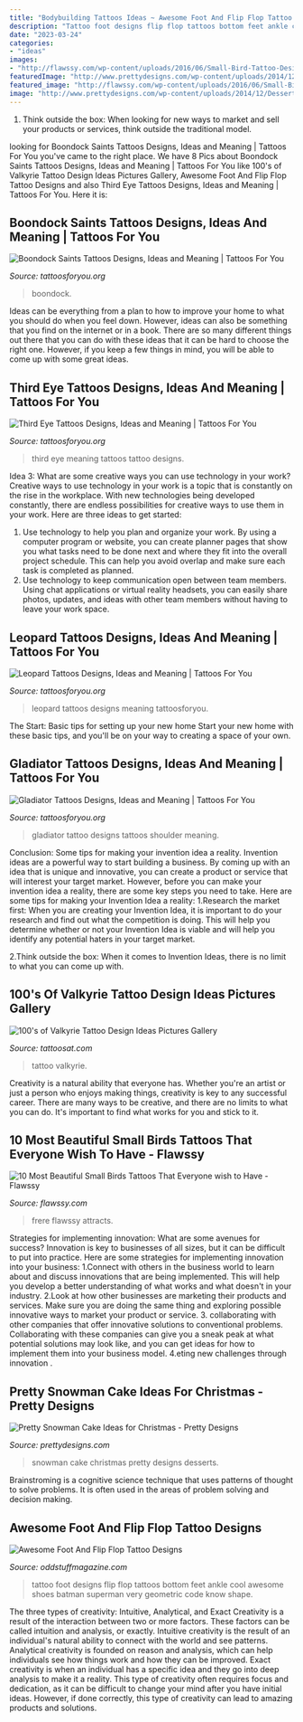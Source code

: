 ```yaml
---
title: "Bodybuilding Tattoos Ideas ~ Awesome Foot And Flip Flop Tattoo Designs"
description: "Tattoo foot designs flip flop tattoos bottom feet ankle cool awesome shoes batman superman very geometric code know shape"
date: "2023-03-24"
categories:
- "ideas"
images:
- "http://flawssy.com/wp-content/uploads/2016/06/Small-Bird-Tattoo-Designs.jpg"
featuredImage: "http://www.prettydesigns.com/wp-content/uploads/2014/12/Desserts.jpg"
featured_image: "http://flawssy.com/wp-content/uploads/2016/06/Small-Bird-Tattoo-Designs.jpg"
image: "http://www.prettydesigns.com/wp-content/uploads/2014/12/Desserts.jpg"
---
```



1. Think outside the box: When looking for new ways to market and sell your products or services, think outside the traditional model.

	

		
looking for Boondock Saints Tattoos Designs, Ideas and Meaning | Tattoos For You you've came to the right place. We have 8 Pics about Boondock Saints Tattoos Designs, Ideas and Meaning | Tattoos For You like 100&#039;s of Valkyrie Tattoo Design Ideas Pictures Gallery, Awesome Foot And Flip Flop Tattoo Designs and also Third Eye Tattoos Designs, Ideas and Meaning | Tattoos For You. Here it is:
		
    
## Boondock Saints Tattoos Designs, Ideas And Meaning | Tattoos For You

<img loading=lazy src="https://www.tattoosforyou.org/wp-content/uploads/2013/11/Boondock-Saints-Celtic-Cross-Tattoo-768x1024.jpg" onerror="this.onerror=null;this.src='https://tse2.mm.bing.net/th?id=OIP.ODZTHRi-UQ-bo0gEIMJHAwHaJ4&amp;pid=15.1';" alt="Boondock Saints Tattoos Designs, Ideas and Meaning | Tattoos For You">

_Source: tattoosforyou.org_

>boondock. 

	

Ideas can be everything from a plan to how to improve your home to what you should do when you feel down. However, ideas can also be something that you find on the internet or in a book. There are so many different things out there that you can do with these ideas that it can be hard to choose the right one. However, if you keep a few things in mind, you will be able to come up with some great ideas.

    
## Third Eye Tattoos Designs, Ideas And Meaning | Tattoos For You

<img loading=lazy src="https://www.tattoosforyou.org/wp-content/uploads/2016/05/Third-Eye-Tattoo-Pictures.jpg" onerror="this.onerror=null;this.src='https://tse3.mm.bing.net/th?id=OIP.DxEFDjJrS-A4nX5VgcymAwHaLI&amp;pid=15.1';" alt="Third Eye Tattoos Designs, Ideas and Meaning | Tattoos For You">

_Source: tattoosforyou.org_

>third eye meaning tattoos tattoo designs. 

	

Idea 3: What are some creative ways you can use technology in your work?
Creative ways to use technology in your work is a topic that is constantly on the rise in the workplace. With new technologies being developed constantly, there are endless possibilities for creative ways to use them in your work. Here are three ideas to get started: 
1. Use technology to help you plan and organize your work. By using a computer program or website, you can create planner pages that show you what tasks need to be done next and where they fit into the overall project schedule. This can help you avoid overlap and make sure each task is completed as planned. 
2. Use technology to keep communication open between team members. Using chat applications or virtual reality headsets, you can easily share photos, updates, and ideas with other team members without having to leave your work space.

    
## Leopard Tattoos Designs, Ideas And Meaning | Tattoos For You

<img loading=lazy src="https://www.tattoosforyou.org/wp-content/uploads/2013/11/Leopard-Tattoos-Designs.jpg" onerror="this.onerror=null;this.src='https://tse3.mm.bing.net/th?id=OIP.pN0uiXtk8dsbZGVlIg0lnwHaJ4&amp;pid=15.1';" alt="Leopard Tattoos Designs, Ideas and Meaning | Tattoos For You">

_Source: tattoosforyou.org_

>leopard tattoos designs meaning tattoosforyou. 

	

The Start: Basic tips for setting up your new home
Start your new home with these basic tips, and you'll be on your way to creating a space of your own.

    
## Gladiator Tattoos Designs, Ideas And Meaning | Tattoos For You

<img loading=lazy src="https://www.tattoosforyou.org/wp-content/uploads/2016/03/Gladiator-Tattoo-Shoulder.jpg" onerror="this.onerror=null;this.src='https://tse4.mm.bing.net/th?id=OIP.wWPAqvNAzoSen_tBOxjx3AHaJ4&amp;pid=15.1';" alt="Gladiator Tattoos Designs, Ideas and Meaning | Tattoos For You">

_Source: tattoosforyou.org_

>gladiator tattoo designs tattoos shoulder meaning. 

	

Conclusion: Some tips for making your invention idea a reality.
Invention ideas are a powerful way to start building a business. By coming up with an idea that is unique and innovative, you can create a product or service that will interest your target market. However, before you can make your invention idea a reality, there are some key steps you need to take. Here are some tips for making your Invention Idea a reality:
1.Research the market first: When you are creating your Invention Idea, it is important to do your research and find out what the competition is doing. This will help you determine whether or not your Invention Idea is viable and will help you identify any potential haters in your target market.

2.Think outside the box: When it comes to Invention Ideas, there is no limit to what you can come up with.

    
## 100&#039;s Of Valkyrie Tattoo Design Ideas Pictures Gallery

<img loading=lazy src="http://tattoosat.com/wp-content/uploads/2014/11/Valkyrie-12.jpg" onerror="this.onerror=null;this.src='https://tse3.mm.bing.net/th?id=OIP.McDSgbAaTEQb0bFL_Sg7_gHaJ4&amp;pid=15.1';" alt="100&#039;s of Valkyrie Tattoo Design Ideas Pictures Gallery">

_Source: tattoosat.com_

>tattoo valkyrie. 

	

Creativity is a natural ability that everyone has. Whether you're an artist or just a person who enjoys making things, creativity is key to any successful career. There are many ways to be creative, and there are no limits to what you can do. It's important to find what works for you and stick to it.

    
## 10 Most Beautiful Small Birds Tattoos That Everyone Wish To Have - Flawssy

<img loading=lazy src="http://flawssy.com/wp-content/uploads/2016/06/Small-Bird-Tattoo-Designs.jpg" onerror="this.onerror=null;this.src='https://tse4.mm.bing.net/th?id=OIP.724m0R08CHVybeMsakUkFwHaJ4&amp;pid=15.1';" alt="10 Most Beautiful Small Birds Tattoos That Everyone wish to Have - Flawssy">

_Source: flawssy.com_

>frere flawssy attracts. 

	

Strategies for implementing innovation: What are some avenues for success?
Innovation is key to businesses of all sizes, but it can be difficult to put into practice. Here are some strategies for implementing innovation into your business:
1.Connect with others in the business world to learn about and discuss innovations that are being implemented. This will help you develop a better understanding of what works and what doesn't in your industry.
2.Look at how other businesses are marketing their products and services. Make sure you are doing the same thing and exploring possible innovative ways to market your product or service.
3. collaborating with other companies that offer innovative solutions to conventional problems. Collaborating with these companies can give you a sneak peak at what potential solutions may look like, and you can get ideas for how to implement them into your business model.
4.eting new challenges through innovation .

    
## Pretty Snowman Cake Ideas For Christmas - Pretty Designs

<img loading=lazy src="http://www.prettydesigns.com/wp-content/uploads/2014/12/Desserts.jpg" onerror="this.onerror=null;this.src='https://tse2.mm.bing.net/th?id=OIP.rMdNlepkS8zfmm23vQJ5igHaJ3&amp;pid=15.1';" alt="Pretty Snowman Cake Ideas for Christmas - Pretty Designs">

_Source: prettydesigns.com_

>snowman cake christmas pretty designs desserts. 

	

Brainstroming is a cognitive science technique that uses patterns of thought to solve problems. It is often used in the areas of problem solving and decision making.

    
## Awesome Foot And Flip Flop Tattoo Designs

<img loading=lazy src="https://oddstuffmagazine.com/wp-content/uploads/2013/08/Feet-Tattoo-Designs-42.jpg" onerror="this.onerror=null;this.src='https://tse4.mm.bing.net/th?id=OIP.J41SCMpCkMpFfzPOER_fsQHaJ4&amp;pid=15.1';" alt="Awesome Foot And Flip Flop Tattoo Designs">

_Source: oddstuffmagazine.com_

>tattoo foot designs flip flop tattoos bottom feet ankle cool awesome shoes batman superman very geometric code know shape. 

	

The three types of creativity: Intuitive, Analytical, and Exact
Creativity is a result of the interaction between two or more factors. These factors can be called intuition and analysis, or exactly. Intuitive creativity is the result of an individual's natural ability to connect with the world and see patterns. Analytical creativity is founded on reason and analysis, which can help individuals see how things work and how they can be improved. 
Exact creativity is when an individual has a specific idea and they go into deep analysis to make it a reality. This type of creativity often requires focus and dedication, as it can be difficult to change your mind after you have initial ideas. However, if done correctly, this type of creativity can lead to amazing products and solutions.

